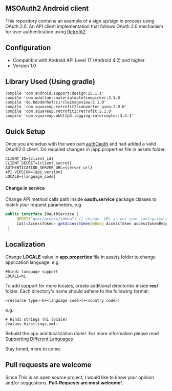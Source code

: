 ## MSOAuth2 Android client ##

This repository contains an example of a sign up/sign in process using OAuth 2.0. An API client implementation that
follows OAuth 2.0 mechanism for user authentication using [Retrofit2](https://square.github.io/retrofit/).

## Configuration ##
* Compatible with Android API Level 17 (Android 4.2) and higher
* Version 1.0

## Library Used (Using gradle) ##
```
compile 'com.android.support:design:25.1.1'
compile 'com.wdullaer:materialdatetimepicker:3.1.0'
compile 'de.hdodenhof:circleimageview:2.1.0'
compile 'com.squareup.retrofit2:converter-gson:2.0.0'
compile 'com.squareup.retrofit2:retrofit:2.1.0'
compile 'com.squareup.okhttp3:logging-interceptor:3.3.1'
```

## Quick Setup ##
Once you are setup with the web part [authOauth](https://github.com/nerdapplabs/authOauth/blob/master/README.md) and had added a valid OAuth2.0 client.
Do required changes in /app.properties file in assets folder.
```
CLIENT_ID={client_id}
CLIENT_SECRET={client_secret}
AUTHENTICATION_SERVER_URL={server_url}
API_VERSION={api_version}
LOCALE={language_code}
```

#### Change in service ####
Change API method calls path inside **oauth.service** package classes to match your request parameters.
e.g.
```java
public interface IOauthService {
     @POST("user/access/token") // change  URL as per your configured API
     Call<AccessToken> getAccessToken(@Body AccessToken accessTokenRequest);
 }
```

## Localization ##
Change **LOCALE** value in **app.properties** file in assets folder to change application language.
e.g.
```
#hindi language support
LOCALE=hi
```

To add support for more locales, create additional directories inside **res/** folder.
Each directory's name should adhere to the following format:
```
<resource type>-b+<language code>[+<country code>]
```
e.g.
```
# Hindi strings (hi locale)
/values-hi/strings.xml:
```

Rebuild the app and localization done!. For more information please read [Supporting Different Languages](https://developer.android.com/training/basics/supporting-devices/languages.html#CreateDirs)

Stay tuned, more to come.

## Pull requests are welcome ##
Since This is an open source project, I would like to know your opinion and/or suggestions. **Pull-Requests are most welcome!**.

